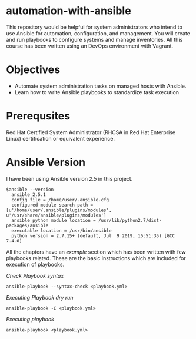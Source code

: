 # automation-with-ansible
This repository would be helpful for system administrators who intend to use Ansible for automation, configuration, and management. You will create and run playbooks to configure systems and manage inventories.
All this course has been written using an DevOps environment with Vagrant.

# Objectives

- Automate system administration tasks on managed hosts with Ansible.
- Learn how to write Ansible playbooks to standardize task execution

# Prerequsites
Red Hat Certified System Administrator (RHCSA in Red Hat Enterprise Linux) certification or equivalent experience.

# Ansible Version
I have been using Ansible version *2.5* in this project. 

```
$ansible --version
  ansible 2.5.1
  config file = /home/user/.ansible.cfg
  configured module search path = [u'/home/user/.ansible/plugins/modules', u'/usr/share/ansible/plugins/modules']
  ansible python module location = /usr/lib/python2.7/dist-packages/ansible
  executable location = /usr/bin/ansible
  python version = 2.7.15+ (default, Jul  9 2019, 16:51:35) [GCC 7.4.0]

```

All the chapters have an *example* section which has been written with few playbooks related. 
These are the basic instructions which are included for execution of playbooks.

*Check Playbook syntax*
```
ansible-playbook --syntax-check <playbook.yml>
```

*Executing Playbook dry run*
```
ansible-playbook -C <playbook.yml>
```

*Executing playbook*
```
ansible-playbook <playbook.yml>
```